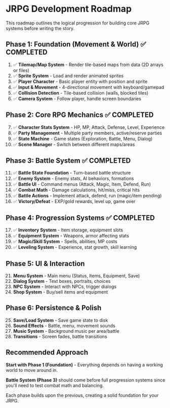 # JRPG Development Roadmap

This roadmap outlines the logical progression for building core JRPG systems before writing the story.

## Phase 1: Foundation (Movement & World) ✅ COMPLETED
1. ✅ **Tilemap/Map System** - Render tile-based maps from data (2D arrays or files)
2. ✅ **Sprite System** - Load and render animated sprites
3. ✅ **Player Character** - Basic player entity with position and sprite
4. ✅ **Input & Movement** - 4-directional movement with keyboard/gamepad
5. ✅ **Collision Detection** - Tile-based collision (walls, blocked tiles)
6. ✅ **Camera System** - Follow player, handle screen boundaries

## Phase 2: Core RPG Mechanics ✅ COMPLETED
7. ✅ **Character Stats System** - HP, MP, Attack, Defense, Level, Experience
8. ✅ **Party Management** - Multiple party members, active/reserve parties
9. ✅ **State Machine** - Game states (Exploration, Battle, Menu, Dialog)
10. ✅ **Scene Manager** - Switch between different maps/areas

## Phase 3: Battle System ✅ COMPLETED
11. ✅ **Battle State Foundation** - Turn-based battle structure
12. ✅ **Enemy System** - Enemy stats, AI behaviors, formations
13. ✅ **Battle UI** - Command menus (Attack, Magic, Item, Defend, Run)
14. ✅ **Combat Math** - Damage calculations, hit/miss, critical hits
15. ✅ **Battle Actions** - Implement attack, defend, run (magic/item pending)
16. ✅ **Victory/Defeat** - EXP/gold rewards, level up, game over

## Phase 4: Progression Systems ✅ COMPLETED
17. ✅ **Inventory System** - Item storage, equipment slots
18. ✅ **Equipment System** - Weapons, armor affecting stats
19. ✅ **Magic/Skill System** - Spells, abilities, MP costs
20. ✅ **Leveling System** - Experience, stat growth, skill learning

## Phase 5: UI & Interaction
21. **Menu System** - Main menu (Status, Items, Equipment, Save)
22. **Dialog System** - Text boxes, portraits, choices
23. **NPC System** - Interact with NPCs, trigger dialogs
24. **Shop System** - Buy/sell items and equipment

## Phase 6: Persistence & Polish
25. **Save/Load System** - Save game state to disk
26. **Sound Effects** - Battle, menu, movement sounds
27. **Music System** - Background music per area/battle
28. **Transitions** - Screen fades, battle transitions

## Recommended Approach

**Start with Phase 1 (Foundation)** - Everything depends on having a working world to move around in.

**Battle System (Phase 3)** should come before full progression systems since you'll need to test combat math and balancing.

Each phase builds upon the previous, creating a solid foundation for your JRPG.

